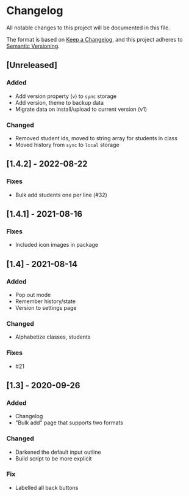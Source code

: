 # Changelog
All notable changes to this project will be documented in this file.

The format is based on [Keep a Changelog](https://keepachangelog.com/en/1.0.0/),
and this project adheres to [Semantic Versioning](https://semver.org/spec/v2.0.0.html).

## [Unreleased]

### Added

- Add version property (`v`) to `sync` storage
- Add version, theme to backup data
- Migrate data on install/upload to current version (v1)

### Changed

- Removed student ids, moved to string array for students in class
- Moved history from `sync` to `local` storage

## [1.4.2] - 2022-08-22

### Fixes

- Bulk add students one per line (#32)

## [1.4.1] - 2021-08-16

### Fixes

- Included icon images in package

## [1.4] - 2021-08-14

### Added

- Pop out mode
- Remember history/state
- Version to settings page

### Changed

- Alphabetize classes, students

### Fixes

- #21

## [1.3] - 2020-09-26

### Added

- Changelog
- "Bulk add" page that supports two formats

### Changed

- Darkened the default input outline
- Build script to be more explicit

### Fix

- Labelled all back buttons